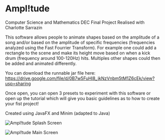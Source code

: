 # Ampl!tude
Computer Science and Mathematics DEC Final Project
Realised with Charlotte Sarrazin

This software allows people to animate shapes based on the amplitude of a song and/or based on the amplitude of specific frequencies (frequencies analyzed using the Fast Fourrier Transform).
For example one could add a rectangle to the scene and make its height move based on when a kick drum (frequency around 100-120Hz) hits. Multiples other shapes could then be added and animated differently.

You can download the runnable jar file here: https://drive.google.com/file/d/0B7w5FuHl8_jkNzVnbm5tM1Z6cEk/view?usp=sharing

Once open, you can open 3 presets to experiment with this software or open up the tutorial which will give you basic guidelines as to how to create your fist project!

Created using JavaFX and Minim (adapted to Java)

![Ampl!tude Splash Screen](http://www.nodynotes.com/demo_imgs/amp_splash.png)

![Ampl!tude Main Screen](http://www.nodynotes.com/demo_imgs/amp_main.png)
